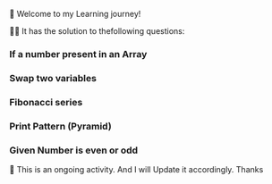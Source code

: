 :rocket: Welcome to my Learning journey!

👩‍💻 It has the solution to thefollowing questions:

### If a number present in an Array

### Swap two variables

### Fibonacci series

### Print Pattern (Pyramid)

### Given Number is even or odd

:notebook: This is an ongoing activity. And I will Update it accordingly. Thanks
